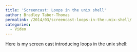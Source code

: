 ```yaml
---
title: 'Screencast: Loops in the unix shell'
author: Bradley Taber-Thomas
permalink: /2014/03/screencast-loops-in-the-unix-shell/
categories:
  - Video
---
```

Here is my screen cast introducing loops in the unix shell:
